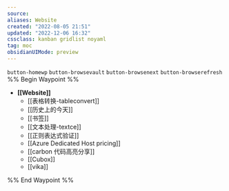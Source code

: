 ```yaml
---
source:
aliases: Website
created: "2022-08-05 21:51"
updated: "2022-12-06 16:32"
cssclass: kanban gridlist noyaml
tag: moc
obsidianUIMode: preview
---
```

`button-homewp` `button-browsevault` `button-browsenext` `button-browserefresh` 
%% Begin Waypoint %%
- **[[Website]]**
	- [[表格转换-tableconvert]]
	- [[历史上的今天]]
	- [[书签]]
	- [[文本处理-textce]]
	- [[正则表达式验证]]
	- [[Azure Dedicated Host pricing]]
	- [[carbon 代码高亮分享]]
	- [[Cubox]]
	- [[vika]]

%% End Waypoint %%